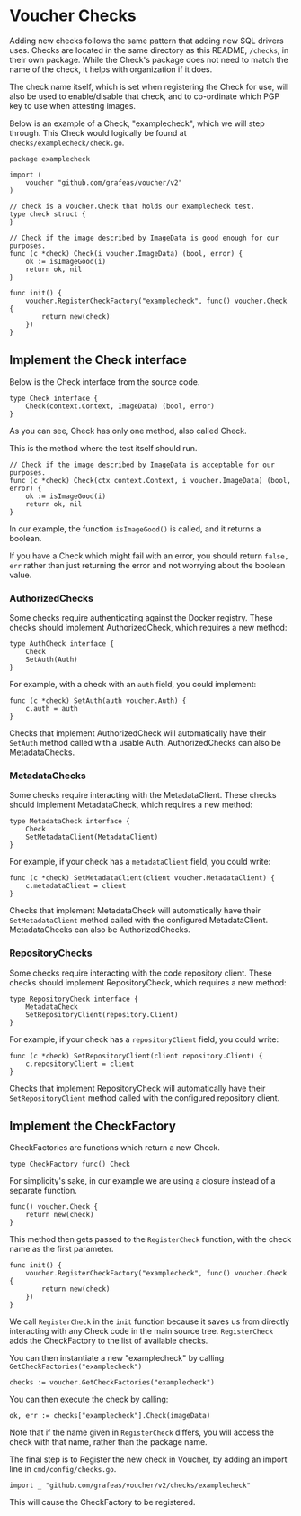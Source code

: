 # Voucher Checks

Adding new checks follows the same pattern that adding new SQL drivers uses. Checks are located in the same directory as this README, `/checks`, in their own package. While the Check's package does not need to match the name of the check, it helps with organization if it does.

The check name itself, which is set when registering the Check for use, will also be used to enable/disable that check, and to co-ordinate which PGP key to use when attesting images.

Below is an example of a Check, "examplecheck", which we will step through. This Check would logically be found at `checks/examplecheck/check.go`.

```golang
package examplecheck

import (
	voucher "github.com/grafeas/voucher/v2"
)

// check is a voucher.Check that holds our examplecheck test.
type check struct {
}

// Check if the image described by ImageData is good enough for our purposes.
func (c *check) Check(i voucher.ImageData) (bool, error) {
    ok := isImageGood(i)
	return ok, nil
}

func init() {
	voucher.RegisterCheckFactory("examplecheck", func() voucher.Check {
		return new(check)
	})
}
```

## Implement the Check interface

Below is the Check interface from the source code.

```golang
type Check interface {
	Check(context.Context, ImageData) (bool, error)
}
```

As you can see, Check has only one method, also called Check.

This is the method where the test itself should run.

```golang
// Check if the image described by ImageData is acceptable for our purposes.
func (c *check) Check(ctx context.Context, i voucher.ImageData) (bool, error) {
    ok := isImageGood(i)
	return ok, nil
}
```

In our example, the function `isImageGood()` is called, and it returns a boolean.

If you have a Check which might fail with an error, you should return `false, err` rather than just returning the error and not worrying about the boolean value.

### AuthorizedChecks

Some checks require authenticating against the Docker registry. These checks should implement AuthorizedCheck, which requires a new method:

```golang
type AuthCheck interface {
	Check
	SetAuth(Auth)
}
```

For example, with a check with an `auth` field, you could implement:

```golang
func (c *check) SetAuth(auth voucher.Auth) {
    c.auth = auth
}
```

Checks that implement AuthorizedCheck will automatically have their `SetAuth` method called with a usable Auth. AuthorizedChecks can also be MetadataChecks.

### MetadataChecks

Some checks require interacting with the MetadataClient. These checks should implement MetadataCheck, which requires a new method:

```golang
type MetadataCheck interface {
	Check
	SetMetadataClient(MetadataClient)
}
```

For example, if your check has a `metadataClient` field, you could write:

```golang
func (c *check) SetMetadataClient(client voucher.MetadataClient) {
    c.metadataClient = client
}
```

Checks that implement MetadataCheck will automatically have their `SetMetadataClient` method called with the configured MetadataClient. MetadataChecks can also be AuthorizedChecks.

### RepositoryChecks

Some checks require interacting with the code repository client. These checks should implement RepositoryCheck, which requires a new method:

```golang
type RepositoryCheck interface {
	MetadataCheck
	SetRepositoryClient(repository.Client)
}
```

For example, if your check has a `repositoryClient` field, you could write:

```golang
func (c *check) SetRepositoryClient(client repository.Client) {
    c.repositoryClient = client
}
```

Checks that implement RepositoryCheck will automatically have their `SetRepositoryClient` method called with the configured repository client.

## Implement the CheckFactory

CheckFactories are functions which return a new Check.

```golang
type CheckFactory func() Check
```

For simplicity's sake, in our example we are using a closure instead of a separate function.

```golang
func() voucher.Check {
    return new(check)
}
```

This method then gets passed to the `RegisterCheck` function, with the check name as the first parameter.

```golang
func init() {
	voucher.RegisterCheckFactory("examplecheck", func() voucher.Check {
		return new(check)
	})
}
```

We call `RegisterCheck` in the `init` function because it saves us from directly interacting with any Check code in the  main source tree. `RegisterCheck` adds the CheckFactory to the list of available checks. 

You can then instantiate a new "examplecheck" by calling `GetCheckFactories("examplecheck")`

```golang
checks := voucher.GetCheckFactories("examplecheck")
```

You can then execute the check by calling:

```golang
ok, err := checks["examplecheck"].Check(imageData)
```

Note that if the name given in `RegisterCheck` differs, you will access the check with that name, rather than the package name.

The final step is to Register the new check in Voucher, by adding an import line in `cmd/config/checks.go`.

```golang
import _ "github.com/grafeas/voucher/v2/checks/examplecheck"
```

This will cause the CheckFactory to be registered.
